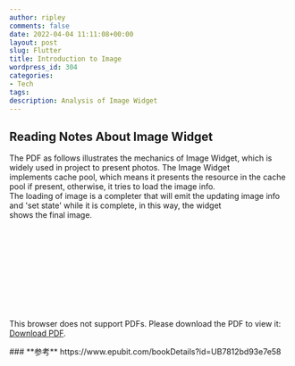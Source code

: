 ```yaml
---
author: ripley
comments: false
date: 2022-04-04 11:11:08+00:00
layout: post
slug: Flutter
title: Introduction to Image
wordpress_id: 304
categories:
- Tech
tags:
description: Analysis of Image Widget
---
```

## **Reading Notes About Image Widget**   
The PDF as follows illustrates the mechanics of Image Widget, which is widely used in project to present photos. The Image Widget   
implements cache pool, which means it presents the resource in the cache pool if present, otherwise, it tries to load the image info.  
The loading of image is a completer that will emit the updating image info and 'set state' while it is complete, in this way, the widget   
shows the final image.           
    
<object data="https://ririripley.github.io/assets/img/Image.pdf" type="application/pdf" width="1200px" height="1400px">
    <embed src="https://ririripley.github.io/assets/img/Image.pdf">
        <p>This browser does not support PDFs. Please download the PDF to view it: <a href="https://ririripley.github.io/assets/img/Image.pdf">Download PDF</a>.</p>
    </embed>
</object>  
### **参考**     
https://www.epubit.com/bookDetails?id=UB7812bd93e7e58

